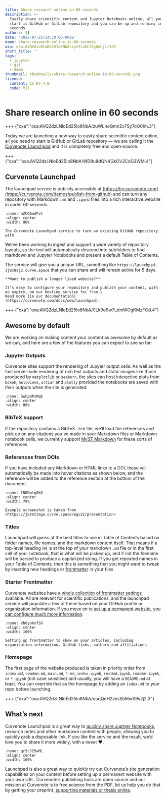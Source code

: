 ```yaml
---
title: Share research online in 60 seconds
description: >-
  Easily share scientific content and Jupyter Notebooks online, all you need to
  start is GitHub or GitLab repository and you can be up and running in 60
  seconds.
authors: []
date: '2022-07-25T14:30:00.000Z'
name: share-research-online-in-60-seconds
oxa: oxa:AVQ2dzLNloEd25Io8NbA/iy1YcaKLY2gAeLj1iYdX
short_title: ''
tags:
  - jupyter
  - git
  - demo
thumbnail: thumbnails/share-research-online-in-60-seconds.png
license:
  content: CC-BY-4.0
  code: MIT
---
```


# Share research online in 60 seconds

+++ {"oxa":"oxa:AVQ2dzLNloEd25Io8NbA/zuWLnoGmnZx7Sy7oG0hh.3"}

Today we are launching a new way to easily share scientific content online, all you need to start is GitHub or GitLab repository — we are calling it the [Curvenote Launchpad](https://curvenote.com/demos/publish-from-github) and it is completely free and open-source.

+++ {"oxa":"oxa:AVQ2dzLNloEd25Io8NbA/WD9u8dQN4GkOV3CdG3WM.4"}

## Curvenote Launchpad

The launchpad service is publicly accessible at [https://try.curvenote.com](https://curvenote.com/demos/publish-from-github) and can turn any repository with Markdown `.md` and `.ipynb` files into a rich interactive website in under 60 seconds.

```{figure} images/AVQ2dzLNloEd25Io8NbA-oitnKdqykoo6QDUMWBWP-v1.png
:name: nZUO6adPzC
:align: center
:width: 90%

The Curvenote Launchpad service to turn an existing GitHub repository with
```

We’ve been working to ingest and support a wide variety of repository layouts, so the tool will automatically descend into subfolders to find markdown and Jupyter Notebooks and present a default Table of Contents.

The service will give you a unique URL, something like `https://launchpad-3j8c8sj2.curve.space` that you can share and will remain active for 5 days.

````{important}
**Want to publish a longer lived website?**

It’s easy to configure your repository and publish your content, with no expiry, on our hosting service for free.\
Read more [in our documentation](https://curvenote.com/docs/web/launchpad).

````

+++ {"oxa":"oxa:AVQ2dzLNloEd25Io8NbA/0Lk9o9w7LdmWOgKMzFGd.4"}

## Awesome by default

We are working on making content your content as awesome by default as we can, and here are a few of the features you can expect to see so far:

### Jupyter Outputs

Curvenote sites support the rendering of Jupyter output cells. As well as the fast server-side rendering of rich text outputs and static images like those produced by `matplotlib` or `seaborn`, the sites can host interactive plots from `bokeh`, `holoviews`, `altiar` and `plotly` provided the notebooks are saved with their outputs when the site is generated.

```{figure} images/AVQ2dzLNloEd25Io8NbA-TBtZfe20VjEYTaVJ4lmI-v1.png
:name: DwhpmPvMq6
:align: center
:width: 80%
```

### BibTeX support

If the repository contains a BibTeX `.bib` file, we’ll load the references and pick up on any citations you’ve made in your Markdown files or Markdown notebook cells, we currently support [MyST Markdown](https://spec.myst.tools/) for these sorts of references.

### References from DOIs

If you have included any Markdown or HTML links to a DOI, these will automatically be made into hover citations as shown below, and the reference will be added to the reference section at the bottom of the document.

```{figure} images/AVQ2dzLNloEd25Io8NbA-PL1fwl8JPOlyP8daVjbK-v1.png
:name: tNBDwtq0kO
:align: center
:width: 70%

Example screenshot is taken from <https://jarmitage.curve.space/egu22/presentation>
```

### Titles

Launchpad will guess at the best titles to use in Table of Contents based on folder names, file names, and the markdown content itself. That means if a top-level heading (`#`) is at the top of your markdown `.md` file or in the first cell of your notebook, that is what will be picked up, and if not the filename will be parsed to produce a capitalized string. If you get repeated names in your Table of Contents, then this is something that you might want to tweak by inserting new headings or [frontmatter](https://curvenote.com/docs/web/frontmatter) in your files.

### Starter Frontmatter

Curvenote websites have a [whole collection of frontmatter settings](https://curvenote.com/docs/web/frontmatter) available. All are relevant for scientific publications, and the launchpad service will populate a few of these based on your GitHub profile or organization information. If you move on to [set up a permanent website](https://curvenote.com/docs/web/launchpad), you [can configure much more information](https://curvenote.com/docs/web/frontmatter).

```{figure} images/AVQ2dzLNloEd25Io8NbA-MVOQ7qqh0kdTiBCjn2YM-v1.png
:name: Vh6yoXvfS9
:align: center
:width: 100%

Setting up frontmatter to show on your articles, including organization information, GitHub links, authors and affiliations.
```

### Homepage

The first page of the website produced is taken in priority order from `index.md`, `readme.md`, `main.md`, `*.md`, `index.ipynb`, `readmd.ipynb`, `readme.ipynb`, or `*.ipynb` (not case sensitive) and usually, you will have a `README.md` at least. You can override that as the homepage by adding an `index.md` to your repo before launching.

+++ {"oxa":"oxa:AVQ2dzLNloEd25Io8NbA/ouqQeH2zesSbMwX9s2j2.3"}

## What’s next

Curvenote Launchpad is a great way to [quickly share Juptyer Notebooks](https://curvenote.com/demos/publish-from-github), research notes and other markdown content with people, allowing you to quickly grab a disposable link. If you like the service and the result, we’d love you to share it more widely, with a tweet ❤️.

```{figure} images/AVQ2dzLNloEd25Io8NbA-YiV3owCpWrvhRxpbPDEb-v1.png
:name: qr5cJ25wML
:align: center
:width: 100%
```

Launchpad is also a great way to quickly try out Curvenote’s site generation capabilities on your content before setting up a permanent website with your own URL. Curvenote’s publishing tools are open source and our mission at Curvenote is to free science from the PDF, let us help you do that by getting your preprint, [supporting materials or thesis online](https://curvenote.com/docs/web).

